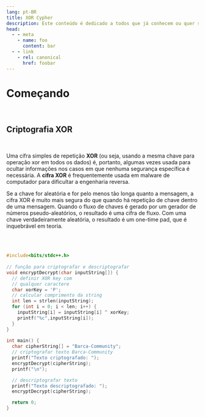 ```yaml
---
lang: pt-BR
title: XOR Cypher
description: Este conteúdo é dedicado a todos que já conhecem ou quer saber mais sobre a linguagem de programação C/C++.
head:
  - - meta
    - name: foo
      content: bar
  - - link
    - rel: canonical
      href: foobar
---
```



# Começando

<br/>

## Criptografia XOR

<br/>

Uma cifra simples de repetição **XOR** (ou seja, usando a mesma chave para operação xor em todos os dados) é, portanto, algumas vezes usada para ocultar informações nos casos em que nenhuma segurança específica é necessária. A **cifra XOR** é frequentemente usada em malware de computador para dificultar a engenharia reversa.

Se a chave for aleatória e for pelo menos tão longa quanto a mensagem, a cifra XOR é muito mais segura do que quando há repetição de chave dentro de uma mensagem. Quando o fluxo de chaves é gerado por um gerador de números pseudo-aleatórios, o resultado é uma cifra de fluxo. Com uma chave verdadeiramente aleatória, o resultado é um one-time pad, que é inquebrável em teoria.

<br/>
<br/>

```c++
#include<bits/stdc++.h>
 
// função para criptografar e descriptografar
void encryptDecrypt(char inputString[]) {
  // definir XOR key com 
  // qualquer caractere
  char xorKey = 'P';
  // calcular comprimento da string
  int len = strlen(inputString);
  for (int i = 0; i < len; i++) {
    inputString[i] = inputString[i] ^ xorKey;
    printf("%c",inputString[i]);
  }
}
 
int main() {
  char cipherString[] = "Barca-Community";
  // criptografar texto Barca-Community
  printf("Texto criptografado: ");
  encryptDecrypt(cipherString);
  printf("\n");

  // descriptografar texto
  printf("Texto descriptografado: ");
  encryptDecrypt(cipherString);

  return 0;
}
```

